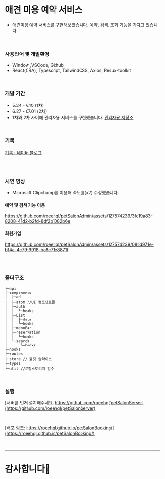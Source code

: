 # 애견 미용 예약 서비스

- 애견미용 예약 서비스를 구현해보았습니다. 예약, 검색, 조회 기능을 가지고 있습니다.
<br />

### 사용언어 및 개발환경

- Window ,VSCode, Github
- React(CRA), Typescript, TailwindCSS, Axios, Redux-toolkit
<br />

### 개발 기간

- 5.24  - 6.10 (1차)
- 6.27 - 07.01 (2차)
- 1차와 2차 사이에 관리자용 서비스를 구현했습니다.
[관리자용 저장소](https://github.com/roeehql/petSalonAdmin)
<br />


### 기록

[기록 : 네이버 블로그](https://blog.naver.com/eehqlnote/223143665768)


<br />
<br />

### 시연 영상

- Microsoft Clipchamp를 이용해 속도를(x2) 수정했습니다.

#### 예약 및 검색 기능 이용

https://github.com/roeehql/petSalonAdmin/assets/127574239/3fd19a83-8208-41d2-b2fd-8df2b1082b6e

#### 회원가입

https://github.com/roeehql/petSalonAdmin/assets/127574239/08bd971e-b14a-4c79-9918-ba8c71e8871f


<br />
<br />


### 폴더구조

```
├─api
├─components
│  ├─ad
│  ├─atom //UI 컴포넌트들
│  ├─auth
│  │  └─hooks
│  ├─List
│  │  ├─data
│  │  └─hooks
│  ├─menuBar
│  ├─reservation
│  │  └─hooks
│  └─search
│      └─hooks
├─hooks
├─routes
├─store // 툴킷 슬라이스
├─types
└─util //로컬스토리지 함수
```

<br />

### 실행

[서버를 먼저 설치해주세요. https://github.com/roeehql/petSalonServer](https://github.com/roeehql/petSalonServer)

<br />

[배포 링크: https://roeehql.github.io/petSalonBooking/](https://roeehql.github.io/petSalonBooking/)

<br />


---

# 감사합니다🍉
